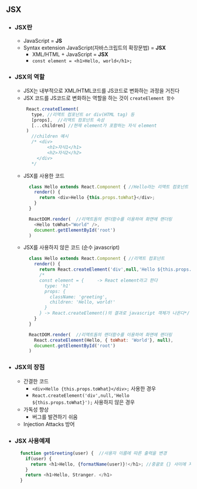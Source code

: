 ## JSX

- ### JSX란
  - JavaScript = **JS**
  - Syntax extension JavaScript(자바스크립트의 확장문법) = **JSX**
    - XML/HTML + JavaScript = **JSX**
    - `const element = <h1>Hello, world</h1>;`

- ### JSX의 역할
  - JSX는 내부적으로 XML/HTML코드를 JS코드로 변화하는 과정을 거친다
  - JSX 코드를 JS코드로 변화하는 역할을 하는 것이 `createElement 함수`
     ``` javascript
      React.createElement(
        type, //리액트 컴포넌트 or div(HTML tag) 등
        [props],  //리액트 컴포넌트 속성
        [...children] //현재 element가 포함하는 자식 element
      )
        //children 예시
        /* <div>
              <h1>자식1</h1>
              <h2>자식2</h2>
          </div>
        */
    ```
  - JSX를 사용한 코드
    ``` javascript
      class Hello extends React.Component { //Hello라는 리액트 컴포넌트
        render() {
          return <div>Hello {this.props.toWhat}</div>;
        }
      }

      ReactDOM.render(  //리액트돔의 랜더함수를 이용하여 화면에 랜더링
        <Hello toWhat="World" />,
        document.getElementById('root')
      )
    ```
  - JSX를 사용하지 않은 코드 (순수 javascript)
    ``` javascript
      class Hello extends React.Component { //리액트 컴포넌트
        render() {
          return React.createElement('div',null,'Hello ${this.props.toWhat}'); //JSX를 사용한경우에는 내부적으로 React.createElement함수가 사용된다
          /*
          const element = {     -> React element라고 한다
            type: 'h1'
            props: {
              className: 'greeting',
              children: 'Hello, world!'
            }
          } -> React.createElement()의 결과로 javascript 객체가 나온다*/
        }
      }

      ReactDOM.render(  //리액트돔의 랜더함수를 이용하여 화면에 랜더링
        React.createElement(Hello, { toWhat: 'World'}, null),
        document.getElementById('root')
      )
    ```

- ### JSX의 장점
  - 간결한 코드
    - `<div>Hello {this.props.toWhat}</div>;` 사용한 경우
    - `React.createElement('div',null,'Hello ${this.props.toWhat}');` 사용하지 않은 경우
  - 가독성 향상
    - 버그를 발견하기 쉬움
  - Injection Attacks 방어   


- ### JSX 사용예제
  ``` javascript
    function getGreeting(user) {  //사용자 이름에 따른 출력을 변경
      if(user) {
        return <h1>Hello, {formatName(user)}!</h1>; //중괄호 {} 사이에 자바스크립트 코드를 넣으면 된다!
      }
      return <h1>Hello, Stranger. </h1>
    }
  ```

